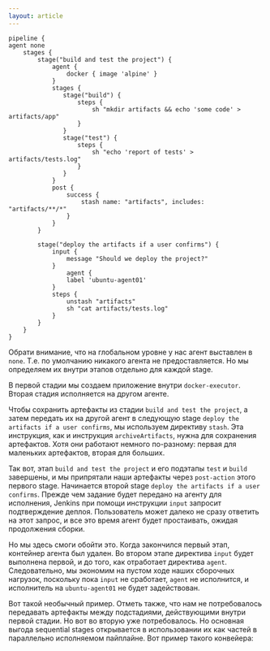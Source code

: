 ```yaml
---
layout: article
---
```



```
pipeline {
agent none
    stages {
        stage("build and test the project") {
            agent {
                docker { image 'alpine' }
            }
            stages {
               stage("build") {
                   steps {
                       sh "mkdir artifacts && echo 'some code' > artifacts/app"
                   }
               }
               stage("test") {
                   steps {
                       sh "echo 'report of tests' > artifacts/tests.log"
                   }
               }
            }
            post {
                success {
                    stash name: "artifacts", includes: "artifacts/**/*"
                }
            }
        }

        stage("deploy the artifacts if a user confirms") {
            input {
                message "Should we deploy the project?"
            }
		        agent {
                label 'ubuntu-agent01'
            }
            steps {
                unstash "artifacts"
                sh "cat artifacts/tests.log"
            }
        }
    }
}
```

Обрати внимание, что на глобальном уровне у нас агент выставлен в `none`. Т.е. по умолчанию никакого агента не предоставляется. Но мы определяем их внутри этапов отдельно для каждой stage.

В первой стадии мы создаем приложение внутри `docker-executor`. Вторая стадия исполняется на другом агенте. 

Чтобы сохранить артефакты из стадии `build and test the project`, а затем передать их на другой агент в следующую stage `deploy the artifacts if a user confirms`, мы используем директиву `stash`. Эта инструкция, как и инструкция `archiveArtifacts`, нужна для сохранения артефактов. Хотя они работают немного по-разному: первая для маленьких артефактов, вторая для больших.

Так вот, этап `build and test the project` и его подэтапы `test` и `build` завершены, и мы припрятали наши артефакты через `post-action` этого первого stage. Начинается второй stage `deploy the artifacts if a user confirms`. Прежде чем задание будет передано на агенту для исполнения, Jenkins при помощи инструкции `input` запросит подтверждение деплоя. Пользователь может далеко не сразу ответить на этот запрос, и все это время агент будет простаивать, ожидая продолжения сборки.

Но мы здесь смоги обойти это. Когда закончился первый этап, контейнер агента был удален. Во втором этапе директива `input` будет выполнена первой, и до того, как отработает директива `agent`. Следовательно, мы экономим на пустом ходе наших сборочных нагрузок, поскольку пока `input` не cработает, `agent` не исполнится, и исполнитель на `ubuntu-agent01` не будет задействован.

Вот такой необычный пример. Отметь также, что нам не потребовалось передавать артефакты между подстадиями, действующими внутри первой стадии. Но вот во вторую уже потребовалось. Но основная выгода sequential stages открывается в использовании их как частей в параллельно исполняемом пайплайне. Вот пример такого конвейера:
